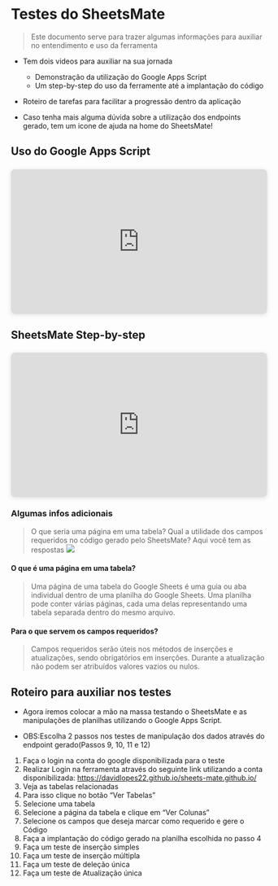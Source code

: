 <!--
author:   M. David Lopes

email:    mdlopes@inf.ufsm.br

version:  0.0.1

language: PT-BR

narrator: Brazilian Portuguese Female

comment:  Material de apoio para eøntendimento da ferramenta SheetsMate e testes

translation: English  translations/English.md

-->



# Testes do SheetsMate

> Este documento serve para trazer algumas informações para auxiliar no entendimento e uso da ferramenta

- Tem dois videos para auxiliar na sua jornada

  - Demonstração da utilização do Google Apps Script
  - Um step-by-step do uso da ferramente até a implantação do código

- Roteiro de tarefas para facilitar a progressão dentro da aplicação
- Caso tenha mais alguma dúvida sobre a utilização dos endpoints gerado, tem um icone de ajuda na home do SheetsMate!





## Uso do Google Apps Script

<div style="position: relative; width: 100%; height: 0; padding-top: 56.2500%;
 padding-bottom: 0; box-shadow: 0 2px 8px 0 rgba(63,69,81,0.16); margin-top: 1.6em; margin-bottom: 0.9em; overflow: hidden;
 border-radius: 8px; will-change: transform;">
  <iframe loading="lazy" style="position: absolute; width: 100%; height: 100%; top: 0; left: 0; border: none; padding: 0;margin: 0;"
    src="https://www.canva.com/design/DAFmMcAMLOI/watch?embed" allowfullscreen="allowfullscreen" allow="fullscreen">
  </iframe>
</div>


## SheetsMate Step-by-step

<div style="position: relative; width: 100%; height: 0; padding-top: 56.2500%;
 padding-bottom: 0; box-shadow: 0 2px 8px 0 rgba(63,69,81,0.16); margin-top: 1.6em; margin-bottom: 0.9em; overflow: hidden;
 border-radius: 8px; will-change: transform;">
  <iframe loading="lazy" style="position: absolute; width: 100%; height: 100%; top: 0; left: 0; border: none; padding: 0;margin: 0;"
    src="https://www.canva.com/design/DAFmM-5NwVA/watch?embed" allowfullscreen="allowfullscreen" allow="fullscreen">
  </iframe>
</div>

### Algumas infos adicionais
>O que seria uma página em uma tabela? Qual a utilidade dos campos requeridos no código gerado pelo SheetsMate? Aqui você tem as respostas
![](https://images.unsplash.com/photo-1649565022637-feda16a124d2?ixlib=rb-4.0.3&ixid=M3wxMjA3fDB8MHxwaG90by1wYWdlfHx8fGVufDB8fHx8fA%3D%3D&auto=format&fit=crop&w=819&q=80)



#### O que é uma página em uma tabela?

>Uma página de uma tabela do Google Sheets é uma guia ou aba individual dentro de uma planilha do Google Sheets. Uma planilha pode conter várias páginas, cada uma delas representando uma tabela separada dentro do mesmo arquivo.

#### Para o que servem os campos requeridos?
>Campos requeridos serão úteis nos métodos de inserções e atualizações, sendo obrigatórios em inserções. Durante a atualização não podem ser atribuídos valores vazios ou nulos.

## Roteiro para auxiliar nos testes

- Agora iremos colocar a mão na massa testando o SheetsMate e as manipulações de planilhas utilizando o Google Apps Script.

* OBS:Escolha 2 passos nos testes de manipulação dos dados através do endpoint gerado(Passos 9, 10, 11 e 12)
>
01. Faça o login na conta do google disponibilizada para o teste
02. Realizar Login na ferramenta através do seguinte link utilizando a conta disponibilizada: https://davidlopes22.github.io/sheets-mate.github.io/
03. Veja as tabelas relacionadas
04. Para isso clique no botão “Ver Tabelas”
05. Selecione uma tabela
06. Selecione a página da tabela e clique em “Ver Colunas”
07. Selecione os campos que deseja marcar como requerido e gere o Código
08. Faça a implantação do código gerado na planilha escolhida no passo 4
09. Faça um teste de inserção simples
10. Faça um teste de inserção múltipla
11. Faça um teste de deleção única
12. Faça um teste de Atualização única
>